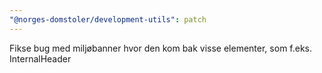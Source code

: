 ```yaml
---
"@norges-domstoler/development-utils": patch
---
```


Fikse bug med miljøbanner hvor den kom bak visse elementer, som f.eks. InternalHeader
